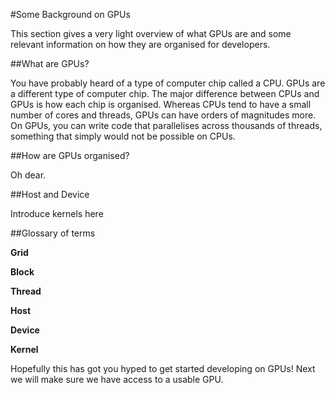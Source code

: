 #Some Background on GPUs

This section gives a very light overview of what GPUs are and some relevant information on how they are organised for developers.

##What are GPUs?

You have probably heard of a type of computer chip called a CPU. GPUs are a different type of computer chip. The major difference between CPUs and GPUs is how each chip is organised. Whereas CPUs tend to have a small number of cores and threads, GPUs can have orders of magnitudes more. On GPUs, you can write code that parallelises across thousands of threads, something that simply would not be possible on CPUs.

##How are GPUs organised?

Oh dear.

##Host and Device

Introduce kernels here

##Glossary of terms

**Grid**

**Block**

**Thread**

**Host**

**Device**

**Kernel**

Hopefully this has got you hyped to get started developing on GPUs! Next we will make sure we have access to a usable GPU.

